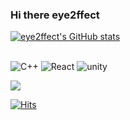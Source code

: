 ### Hi there  eye2ffect

[![eye2ffect's GitHub stats](https://github-readme-stats.vercel.app/api?username=eye2ffect&show_icons=true&theme=algolia&count_private=true)](https://github.com/algolia/github-readme-stats)
<br></br>


<img alt="C++" src ="https://img.shields.io/badge/C%2B%2B-00599C?style=for-the-badge&logo=c%2B%2B&logoColor=white"/>

<img alt="React" src ="https://img.shields.io/badge/React-20232A?style=for-the-badge&logo=react&logoColor=61DAFB"/>

<img alt="unity" src = "https://img.shields.io/badge/Unity-100000?style=for-the-badge&logo=unity&logoColor=white"/>


<a href="https://muksal2000.tistory.com/"><img src="https://img.shields.io/badge/My tech blog-A9BCF5?style=flat-square&logo=GitHub Sponsors&logoColor=white&link=https://muksal2000.tistory.com/"/>
</a>

[![Hits](https://hits.seeyoufarm.com/api/count/incr/badge.svg?url=https%3A%2F%2Fgithub.com%2Fmin-0&count_bg=%23555555&title_bg=%23323232&icon=github.svg&icon_color=%23FFFFFF&title=hits&edge_flat=false)](https://hits.seeyoufarm.com)

